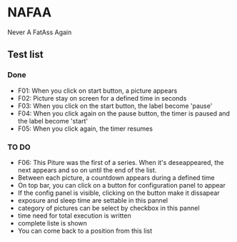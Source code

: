 
# NAFAA

Never A FatAss Again

## Test list

### Done
* F01: When you click on start button, a picture appears
* F02: Picture stay on screen for a defined time in seconds
* F03: When you click on the start button, the label become 'pause'
* F04: When you click again on the pause button, the timer is paused and the label become 'start'
* F05: When you click again, the timer resumes

### TO DO
* F06: This Piture was the first of a series. When it's deseappeared, the next appears and so on until the end of the list.
* Between each picture, a countdown appears during a defined time
* On top bar, you can click on a button for configuration panel to appear
* If the config panel is visible, clicking on the button make it dissapear
* exposure and sleep time are settable in this pannel
* category of pictures can be select by checkbox in this pannel
* time need for total execution is written
* complete liste is shown 
* You can come back to a position from this list



